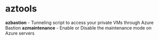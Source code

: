# aztools

**azbastion** - Tunneling script to access your private VMs through Azure Bastion
**azmaintenance** - Enable or Disable the maintenance mode on Azure servers
